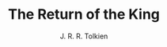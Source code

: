 ---
tag: 📚Book
title: "The Return of the King"
author: [J. R. R. Tolkien]
category: []
isbn: 0008537798 9780008537791
cover: http://books.google.com/books/content?id=BM_uzgEACAAJ&printsec=frontcover&img=1&zoom=1&source=gbs_api
status: unread
Location: Physical
alias: Template
---
